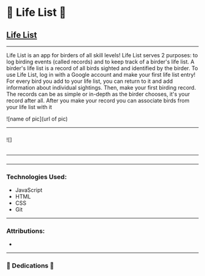 # 🦉 Life List 🦜 
## [Life List](https://life-list.fly.dev/)
***

Life List is an app for birders of all skill levels! Life List serves 2 purposes: to log birding events (called records) and to keep track of a birder's life list. A birder's life list is a record of all birds sighted and identified by the birder. To use Life List, log in with a Google account and make your first life list entry! For every bird you add to your life list, you can return to it and add information about individual sightings. Then, make your first birding record. The records can be as simple or in-depth as the birder chooses, it's your record after all. After you make your record you can associate birds from your life list with it


![name of pic](url of pic)


*** 
### 



![]
<br></br>

*** 
### 



***
### Technologies Used:

* JavaScript
* HTML
* CSS
* Git

***
### Attributions:

*
***
### 💙 Dedications 💙

